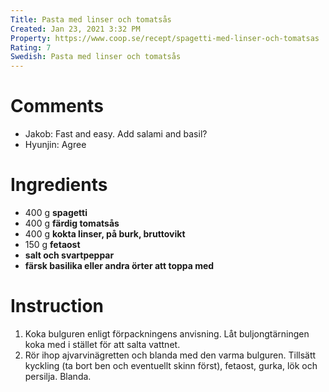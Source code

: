 ```yaml
---
Title: Pasta med linser och tomatsås
Created: Jan 23, 2021 3:32 PM
Property: https://www.coop.se/recept/spagetti-med-linser-och-tomatsas
Rating: 7
Swedish: Pasta med linser och tomatsås
---
```

# Comments

- Jakob: Fast and easy. Add salami and basil?
- Hyunjin: Agree

# Ingredients

- 400 g **spagetti**
- 400 g **färdig tomatsås**
- 400 g **kokta linser, på burk, bruttovikt**
- 150 g **fetaost**
- **salt och svartpeppar**
- **färsk basilika eller andra örter att toppa med**

# Instruction

1. Koka bulguren enligt förpackningens anvisning. Låt buljongtärningen koka med i stället för att salta vattnet.
2. Rör ihop ajvarvinägretten och blanda med den varma bulguren. Tillsätt kyckling (ta bort ben och eventuellt skinn först), fetaost, gurka, lök och persilja. Blanda.